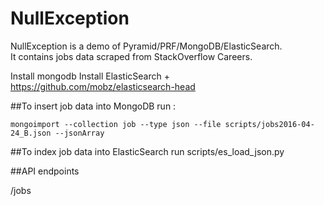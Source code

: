 # NullException


NullException is a demo of Pyramid/PRF/MongoDB/ElasticSearch. <br/>
It contains jobs data scraped from StackOverflow Careers.<br/>


Install mongodb
Install ElasticSearch + https://github.com/mobz/elasticsearch-head


##To insert job data into MongoDB run :

``mongoimport --collection job --type json --file scripts/jobs2016-04-24_B.json --jsonArray``

##To index job data into ElasticSearch run scripts/es_load_json.py


##API endpoints

/jobs

